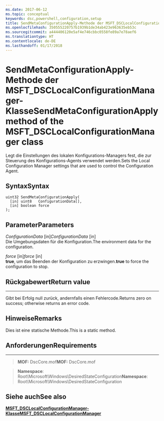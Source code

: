```yaml
---
ms.date: 2017-06-12
ms.topic: conceptual
keywords: dsc,powershell,configuration,setup
title: SendMetaConfigurationApply-Methode der MSFT_DSCLocalConfigurationManager-Klasse
ms.openlocfilehash: 350555220757b1939b1de34ab423e963635eb53c
ms.sourcegitcommit: a444406120e5af4e746cbbc0558fe89a7e78aef6
ms.translationtype: HT
ms.contentlocale: de-DE
ms.lasthandoff: 01/17/2018
---
```

# <a name="sendmetaconfigurationapply-method-of-the-msftdsclocalconfigurationmanager-class"></a><span data-ttu-id="324ad-103">SendMetaConfigurationApply-Methode der MSFT_DSCLocalConfigurationManager-Klasse</span><span class="sxs-lookup"><span data-stu-id="324ad-103">SendMetaConfigurationApply method of the MSFT_DSCLocalConfigurationManager class</span></span>

<span data-ttu-id="324ad-104">Legt die Einstellungen des lokalen Konfigurations-Managers fest, die zur Steuerung des Konfigurations-Agents verwendet werden.</span><span class="sxs-lookup"><span data-stu-id="324ad-104">Sets the Local Configuration Manager settings that are used to control the Configuration Agent.</span></span>

<a name="syntax"></a><span data-ttu-id="324ad-105">Syntax</span><span class="sxs-lookup"><span data-stu-id="324ad-105">Syntax</span></span>
------

```mof
uint32 SendMetaConfigurationApply(
  [in] uint8   ConfigurationData[],
  [in] boolean force
);
```

<a name="parameters"></a><span data-ttu-id="324ad-106">Parameter</span><span class="sxs-lookup"><span data-stu-id="324ad-106">Parameters</span></span>
----------

<span data-ttu-id="324ad-107">*ConfigurationData* \[in\]</span><span class="sxs-lookup"><span data-stu-id="324ad-107">*ConfigurationData* \[in\]</span></span>  
<span data-ttu-id="324ad-108">Die Umgebungsdaten für die Konfiguration.</span><span class="sxs-lookup"><span data-stu-id="324ad-108">The environment data for the configuration.</span></span>

<span data-ttu-id="324ad-109">*force* \[in\]</span><span class="sxs-lookup"><span data-stu-id="324ad-109">*force* \[in\]</span></span>  
<span data-ttu-id="324ad-110">**true**, um das Beenden der Konfiguration zu erzwingen.</span><span class="sxs-lookup"><span data-stu-id="324ad-110">**true** to force the configuration to stop.</span></span>

## <a name="return-value"></a><span data-ttu-id="324ad-111">Rückgabewert</span><span class="sxs-lookup"><span data-stu-id="324ad-111">Return value</span></span>
------------

<span data-ttu-id="324ad-112">Gibt bei Erfolg null zurück, andernfalls einen Fehlercode.</span><span class="sxs-lookup"><span data-stu-id="324ad-112">Returns zero on success; otherwise returns an error code.</span></span>

## <a name="remarks"></a><span data-ttu-id="324ad-113">Hinweise</span><span class="sxs-lookup"><span data-stu-id="324ad-113">Remarks</span></span>

<span data-ttu-id="324ad-114">Dies ist eine statische Methode.</span><span class="sxs-lookup"><span data-stu-id="324ad-114">This is a static method.</span></span>

## <a name="requirements"></a><span data-ttu-id="324ad-115">Anforderungen</span><span class="sxs-lookup"><span data-stu-id="324ad-115">Requirements</span></span>
------------
><span data-ttu-id="324ad-116">**MOF:** DscCore.mof</span><span class="sxs-lookup"><span data-stu-id="324ad-116">**MOF:** DscCore.mof</span></span>

><span data-ttu-id="324ad-117">**Namespace**: Root\Microsoft\Windows\DesiredStateConfiguration</span><span class="sxs-lookup"><span data-stu-id="324ad-117">**Namespace**: Root\Microsoft\Windows\DesiredStateConfiguration</span></span>


## <a name="see-also"></a><span data-ttu-id="324ad-118">Siehe auch</span><span class="sxs-lookup"><span data-stu-id="324ad-118">See also</span></span>


[<span data-ttu-id="324ad-119">**MSFT_DSCLocalConfigurationManager-Klasse**</span><span class="sxs-lookup"><span data-stu-id="324ad-119">**MSFT_DSCLocalConfigurationManager**</span></span>](msft-dsclocalconfigurationmanager.md)


 

 



